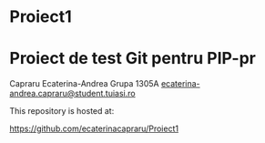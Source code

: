 # Proiect1
# Proiect de test Git pentru PIP-pr

Capraru Ecaterina-Andrea
Grupa 1305A
ecaterina-andrea.capraru@student.tuiasi.ro

This repository is hosted at:

https://github.com/ecaterinacapraru/Proiect1

